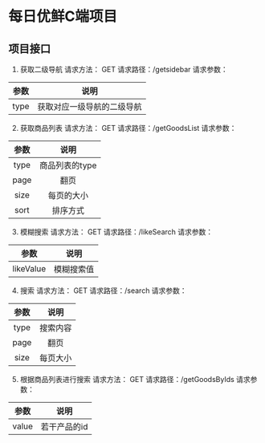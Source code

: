 # 每日优鲜C端项目

## 项目接口

1. 获取二级导航
请求方法： GET
请求路径：/getsidebar
请求参数：

| 参数 | 说明|
| :---: | :---: |
| type | 获取对应一级导航的二级导航 |

2. 获取商品列表
请求方法： GET
请求路径：/getGoodsList
请求参数：

| 参数 | 说明|
| :---: | :---: |
| type | 商品列表的type |
| page | 翻页 |
| size | 每页的大小 |
| sort| 排序方式 |

3. 模糊搜索
请求方法： GET
请求路径：/likeSearch
请求参数：

| 参数 | 说明|
| :---: | :---: |
| likeValue | 模糊搜索值 |

4. 搜索
请求方法： GET
请求路径：/search
请求参数：

| 参数 | 说明|
| :---: | :---: |
| type | 搜索内容 |
| page | 翻页 |
| size | 每页大小 |

5. 根据商品列表进行搜索
请求方法： GET
请求路径：/getGoodsByIds
请求参数：

| 参数 | 说明|
| :---: | :---: |
| value | 若干产品的id |
